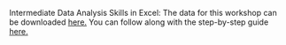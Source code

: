 Intermediate Data Analysis Skills in Excel:
 The data for this workshop can be downloaded [here.](https://github.com/barnarderc/workshops/blob/master/Fall%202018/Intermediate%20Excel%20for%20Data%20Analysis/excel_intermediate_v2.xlsx)
 You can follow along with the step-by-step guide [here.](https://github.com/barnarderc/workshops/blob/master/Fall%202018/Intermediate%20Excel%20for%20Data%20Analysis/excel_workshop_intermediate_v2%20.pdf)

